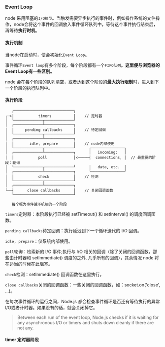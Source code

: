 ### Event Loop

node 采用阻塞的`I/O模型`。当触发需要异步执行的事件时，例如操作系统的文件操作，node会将这个事件的回调放入事件循环队列中，等待这个事件执行结束后，再等待**执行时机**。

#### 执行机制

当node在启动时，便会初始化`Event Loop`。

事件循环`Event loop`有多个阶段，每个阶段都有一个`FIFO队列`。**这里便与浏览器的Event Loop有一些区别。**

node 会在每个阶段的队列清空，或者达到这个阶段的**最大执行限制**时，进入到下一个阶段的执行队列中。

#### 执行阶段

```
   ┌───────────────────────────┐
┌─>│           timers          │    // 定时器
│  └─────────────┬─────────────┘
│  ┌─────────────┴─────────────┐
│  │     pending callbacks     │    // 待定回调
│  └─────────────┬─────────────┘
│  ┌─────────────┴─────────────┐
│  │       idle, prepare       │    // node内部使用
│  └─────────────┬─────────────┘      ┌───────────────┐
│  ┌─────────────┴─────────────┐      │   incoming:   │
│  │           poll            │<─────┤  connections, │  // 最重要的阶段：轮询
│  └─────────────┬─────────────┘      │   data, etc.  │
│  ┌─────────────┴─────────────┐      └───────────────┘
│  │           check           │    // 检测
│  └─────────────┬─────────────┘
│  ┌─────────────┴─────────────┐
└──┤      close callbacks      │    // 关闭回调函数
   └───────────────────────────┘

   每个框为事件循环机制的一个阶段

```

`timers`定时器：本阶段执行已经被 setTimeout() 和 setInterval() 的调度回调函数。

`pending callbacks`待定回调：执行延迟到下一个循环迭代的 I/O 回调。

`idle, prepare`：仅系统内部使用。

`poll`轮询：检索新的 I/O 事件;执行与 I/O 相关的回调（除了关闭的回调函数，那些由计时器和 setImmediate() 调度的之外, 几乎所有的回调），其余情况 node 将在适当的时候在此阻塞。

`check`检测：setImmediate() 回调函数在这里执行。

`close callbacks`关闭的回调函数：一些关闭的回调函数，如：socket.on('close', ...)。

在每次事件循环的运行之间，Node.js 都会检查事件循环是否还有等待执行的异常I/O或者计时器。如果没有的话，就会关闭掉它。

> Between each run of the event loop, Node.js checks if it is waiting for any asynchronous I/O or timers and shuts down cleanly if there are not any.

#### timer 定时器阶段
